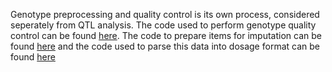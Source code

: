 Genotype preprocessing and quality control is its own process, considered seperately from QTL analysis. The code used to perform genotype quality control can be found [here](https://github.com/RyanSchu/gwasqc_pipeline). The code to prepare items for imputation can be found [here]() and the code used to parse this data into dosage format can be found [here](https://github.com/WheelerLab/Imputation)
